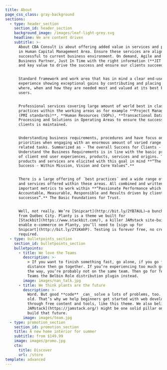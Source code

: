 ```yaml
---
title: About
page_css_class: gray-background
sections:
  - type: header_section
    section_id: header_section
    background_image: /images/leaf-light-grey.svg
    headline: We are content driven
    subtitle: >-
      About CBA Consult is about offering added value in services and products
      in Human Capital Management Area. Ensure these services are aligned to be
      successful to current business environment. On demand, Agile and as a
      Business Partner, Just In Time with the right information (**JIT for HR**)
      and key value to drive the success and ensure our clients succeed.


      Standard framework and work area that has in mind a clear end-user
      experience showing exceptional gains by contributing and placing efforts
      where, when and how they are needed most and valued at its best by end
      users.


      Professional services covering large amount of world best in class
      practices within the working areas as for example **Project Management 
      (PMI standards)**, **Human Resources (SOPs), **Transactional Data
      Processing and Solutions in Operating Areas to ensure the success of
      clients is maintained.


      Understanding business requirements, procedures and have focus on
      priorities when engaging with an enormous amount of varied range of work
      related tasks. Summarized as - The overall Success for Clients -
      Understand the Business Requirements is in line with the basic principals
      of client end user experiences, products, services and origins. The
      products and services are elicited with this goal in mind **“The Client
      Success - Within Mission, Vision and Core Values”.**


      There is a large offering of ´best practices´ and a wide range of products
      and services offered within these areas. All combined and written in
      important metrics to work within **“Passionate Performance which is
      Accountable, Measurable, Responsible and Results driven by client
      successes”.** The Basic Foundations for Trust.


      Well, not really. We’re [Snipcart](http://bit.ly/2YB7AUL)—a bunch of geeks
      from Québec City. Planty is a theme we built for
      [Stackbit](https://www.stackbit.com/), a killer JAMstack site-builder. To
      enable e-commerce on Planty, you’ll need to [sign up for
      Snipcart](http://bit.ly/2YzKmhP). Testing is forever free, no credit card
      required.
  - type: bulletpoints_section
    section_id: bulletpoints_section
    bulletpoints:
      - title: We love the Teams
        description: >-
          > If you want to finish something fast, go alone, if you go for the
          distance then go together. If you’re experiencing too much grief along
          the way, you’re probably not on the same team. Then go for Teams for
          Teams the Belbin Role distribution plugin instead.
        image: images/nan_talk.jpg
      - title: We think plants are the future
        description: >-
          Word. But good **code** _can_ solve a lots of problems, too. New _and_
          old. That’s why we help beginners get started with web development
          through free content and tools, like this theme. We also believe [the
          JAMstack](https://jamstack.org/) might be one solid pillar on which we
          build that future.
        image: images/team.jpg
  - type: promotion_section
    section_id: promotion_section
    title: A new home interior for summer
    subtitle: from $149.99
    image: images/promo.jpg
    cta:
      title: Discover
      url: /store
template: advanced
---
```

